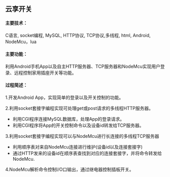 ## 云享开关
#### 主要技术：
C语言, socket编程, MySQL, HTTP协议, TCP协议,多线程, html, Android, NodeMcu，lua
#### 主要功能：
利用Android手机App以及自主HTTP服务器、TCP服务器和NodeMcu实现用户登录、远程控制家用插座开关等功能。
#### 过程简述：
1.开发Android App，实现简单的登录以及开关控制的功能。

2.利用socket套接字编程实现可处理get或post请求的多线程HTTP服务器。
- 利用CGI程序连接MySQL数据库，处理App的登录请求。
- 利用CGI程序将App的开关控制命令以及设备id转发给TCP服务器。

3.利用socket套接字编程实现可以与NodeMcu进行长连接的多线程TCP服务器
- 利用顺序表对来自NodeMcu连接进行维护(设备id以及连接套接字)
- 通过HTTP发来的设备id在顺序表查找到对应的连接套接字，并将命令转发给NodeMcu.

4.NodeMcu解析命令控制I/O口输出，通过继电器控制插板开关。
